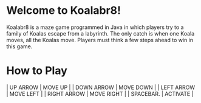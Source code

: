 # Welcome to Koalabr8!

Koalabr8 is a maze game programmed in Java in which players try to a family of Koalas escape from a labyrinth. The only catch is when one Koala moves, all the Koalas move. Players must think a few steps ahead to win in this game.

# How to Play

|   UP ARROW   |  MOVE UP    |
|  DOWN ARROW  |  MOVE DOWN  |
|  LEFT ARROW  |  MOVE LEFT  |
|  RIGHT ARROW |  MOVE RIGHT |
|  SPACEBAR.   |  ACTIVATE   |
